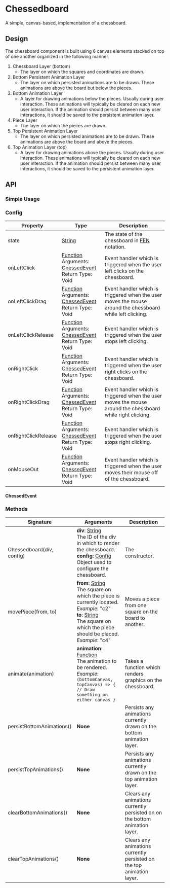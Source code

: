 # Chessedboard
A simple, canvas-based, implementation of a chessboard.

## Design
The chessboard component is built using 6 canvas elements stacked on top of one another organized in the following manner.

1. Chessboard Layer (bottom)
    * The layer on which the squares and coordinates are drawn.
2. Bottom Persistent Animation Layer
    * The layer on which persisted animations are to be drawn. These animations are above the board but below the pieces.
3. Bottom Animation Layer
    * A layer for drawing animations below the pieces. Usually during user interaction. These animations will typically be cleared on each new user interaction. If the animation should persist between many user interactions, it should be saved to the persistent animation layer.
4. Piece Layer
    * The layer on which the pieces are drawn.
5. Top Persistent Animation Layer
    * The layer on which persisted animations are to be drawn. These animations are above the board and above the pieces.
6. Top Animation Layer (top)
    * A layer for drawing animations above the pieces. Usually during user interaction. These animations will typically be cleared on each new user interaction. If the animation should persist between many user interactions, it should be saved to the persistent animation layer.

## API

### Simple Usage

### Config
| **Property** | **Type**  | **Description** |
|--|--|--|
| state | [String](https://developer.mozilla.org/en-US/docs/Web/JavaScript/Reference/Global_Objects/String) | The state of the chessboard in [FEN](https://en.wikipedia.org/wiki/Forsyth%E2%80%93Edwards_Notation) notation. |
| onLeftClick | [Function](https://developer.mozilla.org/en-US/docs/Web/JavaScript/Reference/Functions)<br>Arguments: [ChessedEvent](#ChessedEvent)<br>Return Type: Void |Event handler which is triggered when the user left clicks on the chessboard.|
| onLeftClickDrag | [Function](https://developer.mozilla.org/en-US/docs/Web/JavaScript/Reference/Functions)<br>Arguments: [ChessedEvent](#ChessedEvent)<br>Return Type: Void|Event handler which is triggered when the user moves the mouse around the chessboard while left clicking.|
| onLeftClickRelease |[Function](https://developer.mozilla.org/en-US/docs/Web/JavaScript/Reference/Functions)<br>Arguments: [ChessedEvent](#ChessedEvent)<br>Return Type: Void|Event handler which is triggered when the user stops left clicking.|
| onRightClick |[Function](https://developer.mozilla.org/en-US/docs/Web/JavaScript/Reference/Functions)<br>Arguments: [ChessedEvent](#ChessedEvent)<br>Return Type: Void|Event handler which is triggered when the user right clicks on the chessboard.|
| onRightClickDrag |[Function](https://developer.mozilla.org/en-US/docs/Web/JavaScript/Reference/Functions)<br>Arguments: [ChessedEvent](#ChessedEvent)<br>Return Type: Void|Event handler which is triggered when the user moves the mouse around the chessboard while right clicking.|
| onRightClickRelease |[Function](https://developer.mozilla.org/en-US/docs/Web/JavaScript/Reference/Functions)<br>Arguments: [ChessedEvent](#ChessedEvent)<br>Return Type: Void|Event handler which is triggered when the user stops right clicking.|
| onMouseOut |[Function](https://developer.mozilla.org/en-US/docs/Web/JavaScript/Reference/Functions)<br>Arguments: [ChessedEvent](#ChessedEvent)<br>Return Type: Void|Event handler which is triggered when the user moves their mouse off of the chessboard.|

#### ChessedEvent

### Methods
| **Signature** | **Arguments** | **Description** |
|--|--|--|
| Chessedboard(div, config) | **div**: [String](https://developer.mozilla.org/en-US/docs/Web/JavaScript/Reference/Global_Objects/String)<br>The ID of the div in which to render the chessboard.<br>**config**: [Config](#Config)<br>Object used to configure the chessboard.| The constructor. |
| movePiece(from, to)| **from**: [String](https://developer.mozilla.org/en-US/docs/Web/JavaScript/Reference/Global_Objects/String)<br>The square on which the piece is currently located. _Example_: "c2"<br>**to**: [String](https://developer.mozilla.org/en-US/docs/Web/JavaScript/Reference/Global_Objects/String)<br>The square on which the piece should be placed. _Example_: "c4"| Moves a piece from one square on the board to another.|
| animate(animation) | **animation**: [Function](https://developer.mozilla.org/en-US/docs/Web/JavaScript/Reference/Functions)<br>The animation to be rendered. _Example_:<br> `(bottomCanvas, topCanvas) => { // Draw something on either canvas }`| Takes a function which renders graphics on the chessboard. |
|persistBottomAnimations()| **None** | Persists any animations currently drawn on the bottom animation layer. |
|persistTopAnimations()| **None** | Persists any animations currently drawn on the top animation layer.|
|clearBottomAnimations()| **None** | Clears any animations currently persisted on on the bottom animation layer.|
|clearTopAnimations()| **None** | Clears any animations currently persisted on the top animation layer.|

